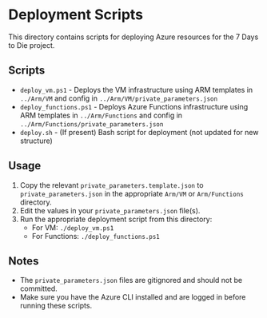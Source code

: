 # Deployment Scripts

This directory contains scripts for deploying Azure resources for the 7 Days to Die project.

## Scripts

- `deploy_vm.ps1` - Deploys the VM infrastructure using ARM templates in `../Arm/VM` and config in `../Arm/VM/private_parameters.json`
- `deploy_functions.ps1` - Deploys Azure Functions infrastructure using ARM templates in `../Arm/Functions` and config in `../Arm/Functions/private_parameters.json`
- `deploy.sh` - (If present) Bash script for deployment (not updated for new structure)

## Usage

1. Copy the relevant `private_parameters.template.json` to `private_parameters.json` in the appropriate `Arm/VM` or `Arm/Functions` directory.
2. Edit the values in your `private_parameters.json` file(s).
3. Run the appropriate deployment script from this directory:
   - For VM: `./deploy_vm.ps1`
   - For Functions: `./deploy_functions.ps1`

## Notes

- The `private_parameters.json` files are gitignored and should not be committed.
- Make sure you have the Azure CLI installed and are logged in before running these scripts.
